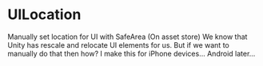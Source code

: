 # UILocation
Manually set location for UI with SafeArea (On asset store)
We know that Unity has rescale and relocate UI elements for us. But if we want to manually do that then how?
I make this for iPhone devices...
Android later...
